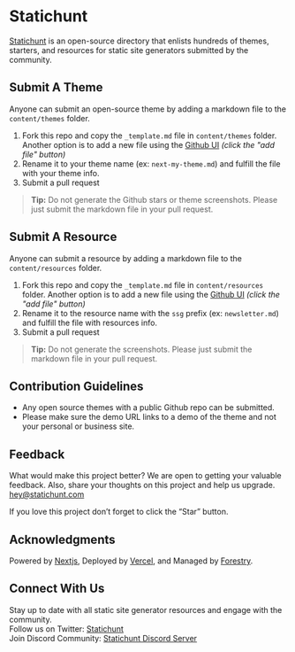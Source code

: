 # Statichunt

[Statichunt](https://statichunt.com/) is an open-source directory that enlists hundreds of themes, starters, and resources for static site generators submitted by the community.

## Submit A Theme

Anyone can submit an open-source theme by adding a markdown file to the `content/themes` folder.

1. Fork this repo and copy the `_template.md` file in `content/themes` folder. Another option is to add a new file using the [Github UI](https://github.com/statichunt/statichunt/tree/main/content/themes) _(click the "add file" button)_
2. Rename it to your theme name (ex: `next-my-theme.md`) and fulfill the file with your theme info.
3. Submit a pull request

> **Tip:** Do not generate the Github stars or theme screenshots. Please just submit the markdown file in your pull request.

## Submit A Resource

Anyone can submit a resource by adding a markdown file to the `content/resources` folder.

1. Fork this repo and copy the `_template.md` file in `content/resources` folder. Another option is to add a new file using the [Github UI](https://github.com/statichunt/statichunt/tree/main/content/resources) _(click the "add file" button)_
2. Rename it to the resource name with the `ssg` prefix (ex: `newsletter.md`) and fulfill the file with resources info.
3. Submit a pull request

> **Tip:** Do not generate the screenshots. Please just submit the markdown file in your pull request.

## Contribution Guidelines

* Any open source themes with a public Github repo can be submitted.
* Please make sure the demo URL links to a demo of the theme and not your personal or business site.

## Feedback

What would make this project better? We are open to getting your valuable feedback. Also, share your thoughts on this project and help us upgrade.
<br> hey@statichunt.com

If you love this project don’t forget to click the “Star” button.

## Acknowledgments

Powered by [Nextjs](https://nextjs.org//), Deployed by [Vercel](https://vercel.com/), and Managed by [Forestry](https://forestry.io/).

## Connect With Us

Stay up to date with all static site generator resources and engage with the community. <br>
Follow us on Twitter: [Statichunt](https://twitter.com/heyStatichunt)<br> Join Discord Community: [Statichunt Discord Server](https://discord.gg/ph9z267TBZ)
